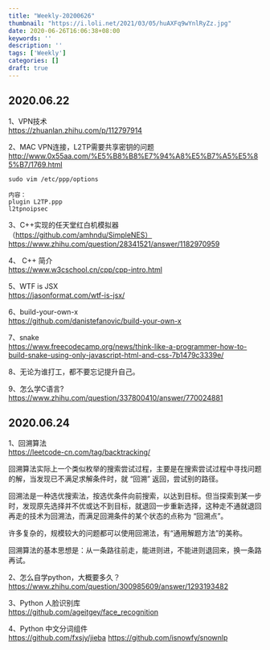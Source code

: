 ```yaml
---
title: "Weekly-20200626"
thumbnail: "https://i.loli.net/2021/03/05/huAXFq9wYnlRyZz.jpg"
date: 2020-06-26T16:06:38+08:00
keywords: ''
description: ''
tags: ['Weekly']
categories: []
draft: true
---
```



## 2020.06.22

1、VPN技术   
https://zhuanlan.zhihu.com/p/112797914   

2、MAC VPN连接，L2TP需要共享密钥的问题  
http://www.0x55aa.com/%E5%B8%B8%E7%94%A8%E5%B7%A5%E5%85%B7/1769.html 

```
sudo vim /etc/ppp/options

内容：
plugin L2TP.ppp
l2tpnoipsec
```

3、C++实现的任天堂红白机模拟器 （https://github.com/amhndu/SimpleNES） 
https://www.zhihu.com/question/28341521/answer/1182970959  

4、 C++ 简介  
https://www.w3cschool.cn/cpp/cpp-intro.html

5、WTF is JSX  
https://jasonformat.com/wtf-is-jsx/

6、build-your-own-x  
https://github.com/danistefanovic/build-your-own-x

7、snake  
https://www.freecodecamp.org/news/think-like-a-programmer-how-to-build-snake-using-only-javascript-html-and-css-7b1479c3339e/

8、无论为谁打工，都不要忘记提升自己。

9、怎么学C语言?  
https://www.zhihu.com/question/337800410/answer/770024881

## 2020.06.24

1、回溯算法  
https://leetcode-cn.com/tag/backtracking/ 

回溯算法实际上一个类似枚举的搜索尝试过程，主要是在搜索尝试过程中寻找问题的解，当发现已不满足求解条件时，就 “回溯” 返回，尝试别的路径。

回溯法是一种选优搜索法，按选优条件向前搜索，以达到目标。但当探索到某一步时，发现原先选择并不优或达不到目标，就退回一步重新选择，这种走不通就退回再走的技术为回溯法，而满足回溯条件的某个状态的点称为 “回溯点”。

许多复杂的，规模较大的问题都可以使用回溯法，有“通用解题方法”的美称。

回溯算法的基本思想是：从一条路往前走，能进则进，不能进则退回来，换一条路再试。

2、怎么自学python，大概要多久？  
https://www.zhihu.com/question/300985609/answer/1293193482

3、Python 人脸识别库  
https://github.com/ageitgey/face_recognition

4、Python 中文分词组件  
https://github.com/fxsjy/jieba
https://github.com/isnowfy/snownlp

